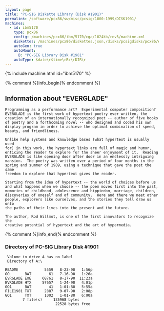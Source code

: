 ```yaml
---
layout: page
title: "PC-SIG Diskette Library (Disk #1901)"
permalink: /software/pcx86/sw/misc/pcsig/1000-1999/DISK1901/
machines:
  - id: ibm5170
    type: pcx86
    config: /machines/pcx86/ibm/5170/cga/1024kb/rev3/machine.xml
    diskettes: /machines/pcx86/diskettes.json,/disks/pcsigdisks/pcx86/diskettes.json
    autoGen: true
    autoMount:
      B: "PC-SIG Library Disk #1901"
    autoType: $date\r$time\rB:\rDIR\r
---
```


{% include machine.html id="ibm5170" %}

{% comment %}info_begin{% endcomment %}

## Information about "EVERGLADE"

    Programming as a performance art?  Experimental computer composition?
    EVERGLADE is the first work of hypertext poetry ever written, the
    creation of an internationally recognized poet -- author of five books
    of poetry and a forthcoming novel -- who designed and coded his own
    display program in order to achieve the optimal combination of speed,
    beauty, and friendliness.
    
    Unlike help systems and knowledge bases (what hypertext is usually used
    for) in this work, the hypertext links are full of magic and humor,
    enticing the reader to explore for the sheer enjoyment of it.  Reading
    EVERGLADE is like opening door after door in an endlessly intriguing
    mansion.  The poetry was written over a period of four months in the
    spring and summer of 1989, using a technique that gave the poet the same
    freedom to explore that hypertext gives the reader.
    
    Starting from the idea of hypertext -- the world of choices before us
    and what happens when we choose -- the poem moves first into the past,
    memories of childhood, adolescence and hippiedom, marriage, children,
    discoveries of oneself and of community.  Here and there we meet other
    people, explorers like ourselves, and the stories they tell draw us onto
    the paths of their lives into the present and the future.
    
    The author, Rod Willmot, is one of the first innovators to recognize the
    creative potential of hypertext and the art of hypermedia.
{% comment %}info_end{% endcomment %}


### Directory of PC-SIG Library Disk #1901

     Volume in drive A has no label
     Directory of A:\

    README            5559   8-23-90   1:56p
    GO       BAT        61   7-16-90   1:26a
    EVRGLADE EXE     68761   8-17-90  11:23a
    EVRGLADE HTX     57657   1-24-90   4:01p
    GO1      BAT        41   1-01-80   5:55a
    FILE1901 TXT      2887   9-07-90   2:08p
    GO1      TXT      1002   1-01-80   6:00a
            7 file(s)     135968 bytes
                           22528 bytes free
